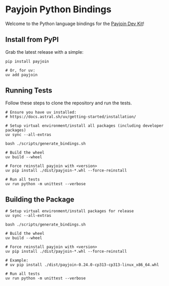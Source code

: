 # Payjoin Python Bindings

Welcome to the Python language bindings for the [Payjoin Dev Kit](https://payjoindevkit.org/)!

## Install from PyPI

Grab the latest release with a simple:

```shell
pip install payjoin

# Or, for uv:
uv add payjoin
```

## Running Tests

Follow these steps to clone the repository and run the tests.

```shell
# Ensure you have uv installed:
# https://docs.astral.sh/uv/getting-started/installation/

# Setup virtual environment/install all packages (including developer packages)
uv sync --all-extras

bash ./scripts/generate_bindings.sh

# Build the wheel
uv build --wheel

# Force reinstall payjoin with <version>
uv pip install ./dist/payjoin-*.whl --force-reinstall

# Run all tests
uv run python -m unittest --verbose
```

## Building the Package

```shell
# Setup virtual environment/install packages for release
uv sync --all-extras

bash ./scripts/generate_bindings.sh

# Build the wheel
uv build --wheel

# Force reinstall payjoin with <version>
uv pip install ./dist/payjoin-*.whl --force-reinstall

# Example:
# uv pip install ./dist/payjoin-0.24.0-cp313-cp313-linux_x86_64.whl

# Run all tests
uv run python -m unittest --verbose
```
